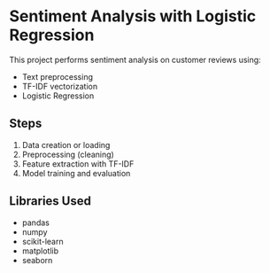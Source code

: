 # Sentiment Analysis with Logistic Regression

This project performs sentiment analysis on customer reviews using:
- Text preprocessing
- TF-IDF vectorization
- Logistic Regression

## Steps
1. Data creation or loading
2. Preprocessing (cleaning)
3. Feature extraction with TF-IDF
4. Model training and evaluation

## Libraries Used
- pandas
- numpy
- scikit-learn
- matplotlib
- seaborn

